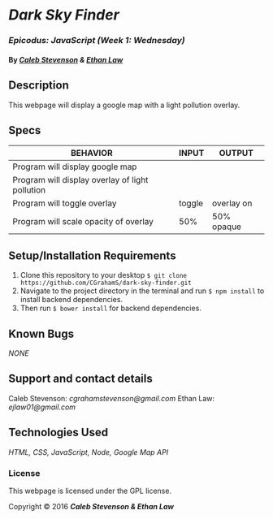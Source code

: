 # _Dark Sky Finder_

### _Epicodus: JavaScript (Week 1: Wednesday)_

#### By _[**Caleb Stevenson**](https://github.com/CGrahamS) &amp; [**Ethan Law**](https://github.com/ejlaw01)_

## Description

This webpage will display a google map with a light pollution overlay.

## Specs

| BEHAVIOR                                        | INPUT  | OUTPUT     |
|-------------------------------------------------|--------|------------|
| Program will display google map                 |        |            |
| Program will display overlay of light pollution |        |            |
| Program will toggle overlay                     | toggle | overlay on |
| Program will scale opacity of overlay           | 50%    | 50% opaque |

## Setup/Installation Requirements

1. Clone this repository to your desktop `$ git clone https://github.com/CGrahamS/dark-sky-finder.git`
2. Navigate to the project directory in the terminal and run `$ npm install` to install backend dependencies.
3. Then run `$ bower install` for backend dependencies.

## Known Bugs

_NONE_

## Support and contact details

Caleb Stevenson: _cgrahamstevenson@gmail.com_
Ethan Law: _ejlaw01@gmail.com_

## Technologies Used

_HTML,
CSS,
JavaScript,
Node,
Google Map API_

### License

This webpage is licensed under the GPL license.

Copyright &copy; 2016 **_Caleb Stevenson &amp; Ethan Law_**
